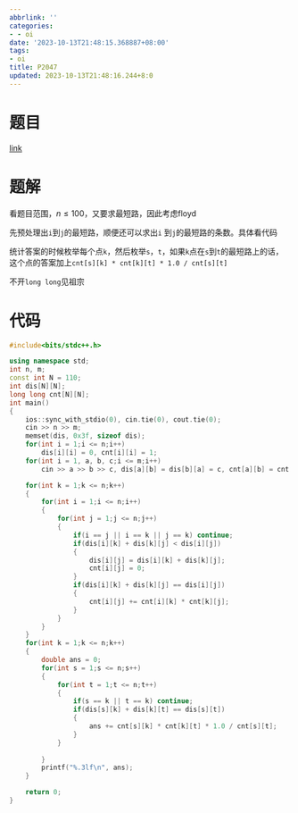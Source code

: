 ```yaml
---
abbrlink: ''
categories:
- - oi
date: '2023-10-13T21:48:15.368887+08:00'
tags:
- oi
title: P2047
updated: 2023-10-13T21:48:16.244+8:0
---
```

# 题目

[link](https://www.luogu.com.cn/problem/P2047)


# 题解

看题目范围，$n\leq100$，又要求最短路，因此考虑floyd

先预处理出`i`到`j`的最短路，顺便还可以求出`i` 到`j`的最短路的条数。具体看代码

统计答案的时候枚举每个点`k`，然后枚举`s`，`t`，如果`k`点在`s`到`t`的最短路上的话，这个点的答案加上`cnt[s][k] * cnt[k][t] * 1.0 / cnt[s][t]`

不开`long long`见祖宗


# 代码

```cpp
#include<bits/stdc++.h>

using namespace std;
int n, m;
const int N = 110;
int dis[N][N];
long long cnt[N][N];
int main()
{
	ios::sync_with_stdio(0), cin.tie(0), cout.tie(0);
	cin >> n >> m;
	memset(dis, 0x3f, sizeof dis);
	for(int i = 1;i <= n;i++)
		dis[i][i] = 0, cnt[i][i] = 1;
	for(int i = 1, a, b, c;i <= m;i++)
		cin >> a >> b >> c, dis[a][b] = dis[b][a] = c, cnt[a][b] = cnt[b][a] = 1;

	for(int k = 1;k <= n;k++)
	{
		for(int i = 1;i <= n;i++)
		{
			for(int j = 1;j <= n;j++)
			{
				if(i == j || i == k || j == k) continue;
				if(dis[i][k] + dis[k][j] < dis[i][j])
				{
					dis[i][j] = dis[i][k] + dis[k][j];
					cnt[i][j] = 0;
				}
				if(dis[i][k] + dis[k][j] == dis[i][j])
				{
					cnt[i][j] += cnt[i][k] * cnt[k][j];
				}
			}
		}
	}
	for(int k = 1;k <= n;k++)
	{
		double ans = 0;
		for(int s = 1;s <= n;s++)
		{
			for(int t = 1;t <= n;t++)
			{
				if(s == k || t == k) continue;
				if(dis[s][k] + dis[k][t] == dis[s][t])
				{
					ans += cnt[s][k] * cnt[k][t] * 1.0 / cnt[s][t];
				}
			}
		
		}
		printf("%.3lf\n", ans);
	}

	return 0;
}
```
